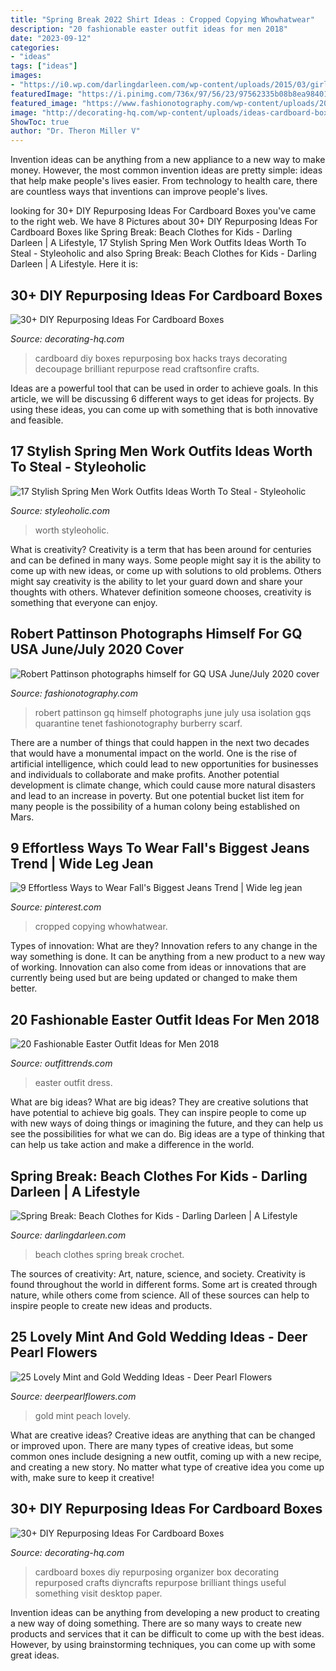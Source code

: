```yaml
---
title: "Spring Break 2022 Shirt Ideas : Cropped Copying Whowhatwear"
description: "20 fashionable easter outfit ideas for men 2018"
date: "2023-09-12"
categories:
- "ideas"
tags: ["ideas"]
images:
- "https://i0.wp.com/darlingdarleen.com/wp-content/uploads/2015/03/girlsbeachclothes-656x1024.jpg"
featuredImage: "https://i.pinimg.com/736x/97/56/23/97562335b08b8ea984012278535ef8f6.jpg"
featured_image: "https://www.fashionotography.com/wp-content/uploads/2020/06/Robert-Pattinson-photographs-himself-for-GQ-USA-June-July-2020-cover-8.jpg"
image: "http://decorating-hq.com/wp-content/uploads/ideas-cardboard-boxes-4.jpg"
ShowToc: true
author: "Dr. Theron Miller V"
---
```



Invention ideas can be anything from a new appliance to a new way to make money. However, the most common invention ideas are pretty simple: ideas that help make people's lives easier. From technology to health care, there are countless ways that inventions can improve people's lives.

	

		
looking for 30+ DIY Repurposing Ideas For Cardboard Boxes you've came to the right web. We have 8 Pictures about 30+ DIY Repurposing Ideas For Cardboard Boxes like Spring Break: Beach Clothes for Kids - Darling Darleen | A Lifestyle, 17 Stylish Spring Men Work Outfits Ideas Worth To Steal - Styleoholic and also Spring Break: Beach Clothes for Kids - Darling Darleen | A Lifestyle. Here it is:
		
    
## 30+ DIY Repurposing Ideas For Cardboard Boxes

<img loading=lazy src="http://decorating-hq.com/wp-content/uploads/ideas-cardboard-boxes-4.jpg" onerror="this.onerror=null;this.src='https://tse2.mm.bing.net/th?id=OIP.eVtRhb-Enxxw6Ec1eK4OPAHaLR&amp;pid=15.1';" alt="30+ DIY Repurposing Ideas For Cardboard Boxes">

_Source: decorating-hq.com_

>cardboard diy boxes repurposing box hacks trays decorating decoupage brilliant repurpose read craftsonfire crafts. 

	

Ideas are a powerful tool that can be used in order to achieve goals. In this article, we will be discussing 6 different ways to get ideas for projects. By using these ideas, you can come up with something that is both innovative and feasible.

    
## 17 Stylish Spring Men Work Outfits Ideas Worth To Steal - Styleoholic

<img loading=lazy src="https://i.styleoholic.com/2016/05/17-spring-men-work-outfits-to-steal-10.jpg" onerror="this.onerror=null;this.src='https://tse4.mm.bing.net/th?id=OIP.Sa3UIKSK5Dt_ey_y_werggHaLH&amp;pid=15.1';" alt="17 Stylish Spring Men Work Outfits Ideas Worth To Steal - Styleoholic">

_Source: styleoholic.com_

>worth styleoholic. 

	

What is creativity?
Creativity is a term that has been around for centuries and can be defined in many ways. Some people might say it is the ability to come up with new ideas, or come up with solutions to old problems. Others might say creativity is the ability to let your guard down and share your thoughts with others. Whatever definition someone chooses, creativity is something that everyone can enjoy.

    
## Robert Pattinson Photographs Himself For GQ USA June/July 2020 Cover

<img loading=lazy src="https://www.fashionotography.com/wp-content/uploads/2020/06/Robert-Pattinson-photographs-himself-for-GQ-USA-June-July-2020-cover-8.jpg" onerror="this.onerror=null;this.src='https://tse2.mm.bing.net/th?id=OIP.5_wyLOSAgrBkc5gZcCqMaAHaLH&amp;pid=15.1';" alt="Robert Pattinson photographs himself for GQ USA June/July 2020 cover">

_Source: fashionotography.com_

>robert pattinson gq himself photographs june july usa isolation gqs quarantine tenet fashionotography burberry scarf. 

	

There are a number of things that could happen in the next two decades that would have a monumental impact on the world. One is the rise of artificial intelligence, which could lead to new opportunities for businesses and individuals to collaborate and make profits. Another potential development is climate change, which could cause more natural disasters and lead to an increase in poverty. But one potential bucket list item for many people is the possibility of a human colony being established on Mars.

    
## 9 Effortless Ways To Wear Fall&#039;s Biggest Jeans Trend | Wide Leg Jean

<img loading=lazy src="https://i.pinimg.com/736x/97/56/23/97562335b08b8ea984012278535ef8f6.jpg" onerror="this.onerror=null;this.src='https://tse1.mm.bing.net/th?id=OIP.YQoaX1Uvn9xHjPV8DUqtDwHaLG&amp;pid=15.1';" alt="9 Effortless Ways to Wear Fall&#039;s Biggest Jeans Trend | Wide leg jean">

_Source: pinterest.com_

>cropped copying whowhatwear. 

	

Types of innovation: What are they?
Innovation refers to any change in the way something is done. It can be anything from a new product to a new way of working. Innovation can also come from ideas or innovations that are currently being used but are being updated or changed to make them better.

    
## 20 Fashionable Easter Outfit Ideas For Men 2018

<img loading=lazy src="https://www.outfittrends.com/wp-content/uploads/2018/03/Dress-Funky-for-Easter.jpg" onerror="this.onerror=null;this.src='https://tse4.mm.bing.net/th?id=OIP.g2LhLmLsrBq4KHeR33vtwgHaLH&amp;pid=15.1';" alt="20 Fashionable Easter Outfit Ideas for Men 2018">

_Source: outfittrends.com_

>easter outfit dress. 

	

What are big ideas?
What are big ideas? They are creative solutions that have potential to achieve big goals. They can inspire people to come up with new ways of doing things or imagining the future, and they can help us see the possibilities for what we can do. Big ideas are a type of thinking that can help us take action and make a difference in the world.

    
## Spring Break: Beach Clothes For Kids - Darling Darleen | A Lifestyle

<img loading=lazy src="https://i0.wp.com/darlingdarleen.com/wp-content/uploads/2015/03/girlsbeachclothes-656x1024.jpg" onerror="this.onerror=null;this.src='https://tse4.mm.bing.net/th?id=OIP.Q2NIl93RLAUV1g64xFYZZgHaLj&amp;pid=15.1';" alt="Spring Break: Beach Clothes for Kids - Darling Darleen | A Lifestyle">

_Source: darlingdarleen.com_

>beach clothes spring break crochet. 

	

The sources of creativity: Art, nature, science, and society.
Creativity is found throughout the world in different forms. Some art is created through nature, while others come from science. All of these sources can help to inspire people to create new ideas and products.

    
## 25 Lovely Mint And Gold Wedding Ideas - Deer Pearl Flowers

<img loading=lazy src="https://www.deerpearlflowers.com/wp-content/uploads/2015/06/mint-peach-and-gold-tablescape-wedding-ideas.jpg" onerror="this.onerror=null;this.src='https://tse2.mm.bing.net/th?id=OIP.F-d6h13mVLKaPSIIyBcEWwHaLH&amp;pid=15.1';" alt="25 Lovely Mint and Gold Wedding Ideas - Deer Pearl Flowers">

_Source: deerpearlflowers.com_

>gold mint peach lovely. 

	

What are creative ideas?
Creative ideas are anything that can be changed or improved upon. There are many types of creative ideas, but some common ones include designing a new outfit, coming up with a new recipe, and creating a new story. No matter what type of creative idea you come up with, make sure to keep it creative!

    
## 30+ DIY Repurposing Ideas For Cardboard Boxes

<img loading=lazy src="http://decorating-hq.com/wp-content/uploads/ideas-cardboard-boxes-22.jpg" onerror="this.onerror=null;this.src='https://tse4.mm.bing.net/th?id=OIP.PsbNxcTBrIEzz7O_bxKScwHaNT&amp;pid=15.1';" alt="30+ DIY Repurposing Ideas For Cardboard Boxes">

_Source: decorating-hq.com_

>cardboard boxes diy repurposing organizer box decorating repurposed crafts diyncrafts repurpose brilliant things useful something visit desktop paper. 

	

Invention ideas can be anything from developing a new product to creating a new way of doing something. There are so many ways to create new products and services that it can be difficult to come up with the best ideas. However, by using brainstorming techniques, you can come up with some great ideas.

